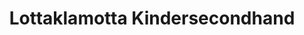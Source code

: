 ---
title: "Lottaklamotta Kindersecondhand"
url: /eichwalde/lottaklamotta-kindersecondhand/
shop: Kleidung
---
